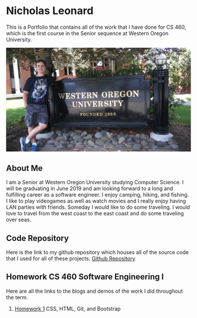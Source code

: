 # Nicholas Leonard

This is a Portfolio that contains all of the work that I have done for CS 460, which is the first course in the Senior sequence at Western Oregon University.



![picture](Portfolio_Photos/me_western.jpg)



## About Me

I am a Senior at Western Oregon University studying Computer Science. I will be graduating in June 2019 and am looking forward to a long and fulfilling career as a software engineer. I enjoy camping, hiking, and fishing. I like to play videogames as well as watch movies and I really enjoy having LAN parties with friends. Someday I would like to do some traveling. I would love to travel from the west coast to the east coast and do some traveling over seas.


## Code Repository
Here is the link to my github repository which houses all of the source code that I used for all of these projects.
[Github Repository](https://github.com/NicholasLeonard/NicholasLeonard.github.io)


## Homework CS 460 Software Engineering I

Here are all the links to the blogs and demos of the work I did throughout the term.

1. [Homework 1](HW1/h1index.md) CSS, HTML, Git, and Bootstrap
